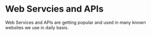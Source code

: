 # Web Servcies and APIs

Web Services and APIs are getting popular and used in many known websites we use in daily basis.  